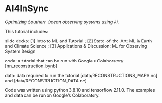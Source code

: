 # AI4InSync

*Optimizing Southern Ocean observing systems using AI.*


This tutorial includes:

slide decks: [1] Intro to ML and Tutorial ; [2] State-of-the-Art: ML in Earth and Climate Science ; [3] Applications & Discussion: ML for Observing System Design

code: a tutorial that can be run with Google's Colaboratory [nn_reconstruction.ipynb]

data: data required to run the tutorial [data/RECONSTRUCTIONS_MAPS.nc] and [data/RECONSTRUCTION_DATA.nc]

Code was written using python 3.8.10 and tensorflow 2.11.0. The examples and data can be run on Google's Colaboratory.
